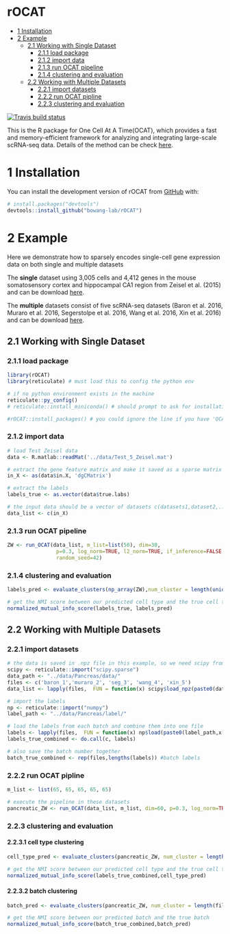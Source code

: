 rOCAT
================

-   [1 Installation](#1-installation)
-   [2 Example](#2-example)
    -   [2.1 Working with Single
        Dataset](#21-working-with-single-dataset)
        -   [2.1.1 load package](#211-load-package)
        -   [2.1.2 import data](#212-import-data)
        -   [2.1.3 run OCAT pipeline](#213-run-ocat-pipeline)
        -   [2.1.4 clustering and
            evaluation](#214-clustering-and-evaluation)
    -   [2.2 Working with Multiple
        Datasets](#22-working-with-multiple-datasets)
        -   [2.2.1 import datasets](#221-import-datasets)
        -   [2.2.2 run OCAT pipline](#222-run-ocat-pipline)
        -   [2.2.3 clustering and
            evaluation](#223-clustering-and-evaluation)

<!-- README.md is generated from README.Rmd. Please edit that file -->
<!-- badges: start -->

[![Travis build
status](https://travis-ci.com/bowang-lab/rOCAT.svg?branch=main)](https://travis-ci.com/bowang-lab/rOCAT)

<!-- badges: end -->

This is the R package for One Cell At A Time(OCAT), which provides a
fast and memory-efficient framework for analyzing and integrating
large-scale scRNA-seq data. Details of the method can be check
[here](https://genomebiology.biomedcentral.com/articles/10.1186/s13059-022-02659-1).

# 1 Installation

You can install the development version of rOCAT from
[GitHub](https://github.com/bowang-lab/rOCAT) with:

``` r
# install.packages("devtools")
devtools::install_github("bowang-lab/rOCAT")
```

# 2 Example

Here we demonstrate how to sparsely encodes single-cell gene expression
data on both single and multiple datasets

The **single** dataset using 3,005 cells and 4,412 genes in the mouse
somatosensory cortex and hippocampal CA1 region from Zeisel et
al. (2015) and can be download [here]().

The **multiple** datasets consist of five scRNA-seq datasets (Baron et
al. 2016, Muraro et al. 2016, Segerstolpe et al. 2016, Wang et al. 2016,
Xin et al. 2016) and can be download [here]().

## 2.1 Working with Single Dataset

### 2.1.1 load package

``` r
library(rOCAT)
library(reticulate) # must load this to config the python env

# if no python environment exists in the machine
reticulate::py_config()
# reticulate::install_miniconda() # should prompt to ask for installation

#rOCAT::install_packages() # you could ignore the line if you have 'OCAT', 'scikit-learn', and 'faiss' packages installed in your python env
```

### 2.1.2 import data

``` r
# load Test Zeisel data
data <- R.matlab::readMat('../data/Test_5_Zeisel.mat')

# extract the gene feature matrix and make it saved as a sparse matrix
in_X <- as(data$in.X, 'dgCMatrix')

# extract the labels
labels_true <- as.vector(data$true.labs)

# the input data should be a vector of datasets c(datasets1,dataset2,...)
data_list <- c(in_X)
```

### 2.1.3 run OCAT pipeline

``` r
ZW <- run_OCAT(data_list, m_list=list(50), dim=30, 
                p=0.3, log_norm=TRUE, l2_norm=TRUE, if_inference=FALSE, 
                random_seed=42)
```

### 2.1.4 clustering and evaluation

``` r
labels_pred <- evaluate_clusters(np_array(ZW),num_cluster = length(unique(labels_true)))

# get the NMI score between our predicted cell type and the true cell type 
normalized_mutual_info_score(labels_true, labels_pred)
```

## 2.2 Working with Multiple Datasets

### 2.2.1 import datasets

``` r
# the data is saved in .npz file in this example, so we need scipy from python to help read the data
scipy <- reticulate::import("scipy.sparse")
data_path <- "../data/Pancreas/data/"
files <- c('baron_1','muraro_2', 'seg_3', 'wang_4', 'xin_5')
data_list <- lapply(files,  FUN = function(x) scipy$load_npz(paste0(data_path,x,".npz")))

# import the labels
np <- reticulate::import("numpy") 
label_path <- "../data/Pancreas/label/"

# load the labels from each batch and combine them into one file
labels <- lapply(files,  FUN = function(x) np$load(paste0(label_path,x,"_label.npy"),allow_pickle = TRUE))
labels_true_combined <- do.call(c, labels)

# also save the batch number together
batch_true_combined <- rep(files,lengths(labels)) #batch labels 
```

### 2.2.2 run OCAT pipline

``` r
m_list <- list(65, 65, 65, 65, 65)

# execute the pipeline in these datasets
pancreatic_ZW <- run_OCAT(data_list, m_list, dim=60, p=0.3, log_norm=TRUE, l2_norm=TRUE)
```

### 2.2.3 clustering and evaluation

#### 2.2.3.1 cell type clustering

``` r
cell_type_pred <- evaluate_clusters(pancreatic_ZW, num_cluster = length(unique(labels_true_combined)))

# get the NMI score between our predicted cell type and the true cell type
normalized_mutual_info_score(labels_true_combined,cell_type_pred)
```

#### 2.2.3.2 batch clustering

``` r
batch_pred <- evaluate_clusters(pancreatic_ZW, num_cluster = length(files))

# get the NMI score between our predicted batch and the true batch
normalized_mutual_info_score(batch_true_combined,batch_pred)
```
